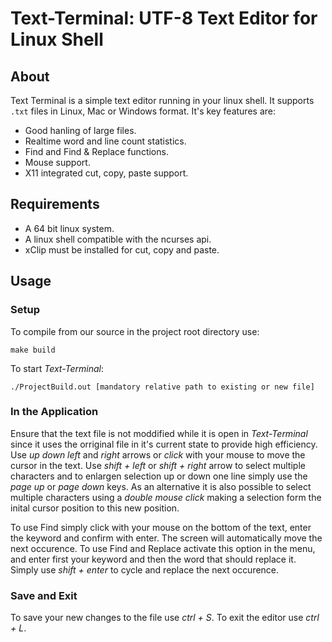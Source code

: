 # Text-Terminal: UTF-8 Text Editor for Linux Shell
## About
Text Terminal is a simple text editor running in your linux shell. It supports `.txt` files in Linux, Mac or Windows format.
It's key features are: 
* Good hanling of large files.
* Realtime word and line count statistics.
* Find and Find & Replace functions.
* Mouse support.
* X11 integrated cut, copy, paste support.


## Requirements
* A 64 bit linux system.
* A linux shell compatible with the ncurses api.
* xClip must be installed for cut, copy and paste.

## Usage
### Setup
To compile from our source in the project root directory use:
```
make build
```
To start *Text-Terminal*:
```
./ProjectBuild.out [mandatory relative path to existing or new file]
```
### In the Application
Ensure that the text file is not moddified while it is open in *Text-Terminal* since it uses the orriginal file in it's current state to provide high efficiency.
Use *up down left* and *right* arrows or *click* with your mouse to move the cursor in the text. 
Use *shift + left* or *shift + right* arrow to select multiple characters and to enlargen selection up or down one line simply use the *page up* or *page down* keys.
As an alternative it is also possible to select multiple characters using a *double mouse click* making a selection form the inital cursor position to this new position.

To use Find simply click with your mouse on the bottom of the text, enter the keyword and confirm with enter. The screen will automatically move the next occurence.
To use Find and Replace activate this option in the menu, and enter first your keyword and then the word that should replace it. Simply use *shift + enter* to cycle and replace the next occurence.

### Save and Exit
To save your new changes to the file use *ctrl + S*. 
To exit the editor use *ctrl + L*.
